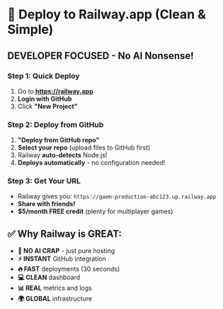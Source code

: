 # 🚀 Deploy to Railway.app (Clean & Simple)

## **DEVELOPER FOCUSED** - No AI Nonsense!

### Step 1: Quick Deploy
1. Go to **https://railway.app**
2. **Login with GitHub**
3. Click **"New Project"**

### Step 2: Deploy from GitHub
1. **"Deploy from GitHub repo"**
2. **Select your repo** (upload files to GitHub first)
3. Railway **auto-detects** Node.js!
4. **Deploys automatically** - no configuration needed!

### Step 3: Get Your URL
- Railway gives you: `https://gaem-production-abc123.up.railway.app`
- **Share with friends!**
- **$5/month FREE credit** (plenty for multiplayer games)

## ✅ **Why Railway is GREAT:**
- **🚫 NO AI CRAP** - just pure hosting
- **⚡ INSTANT** GitHub integration
- **🔥 FAST** deployments (30 seconds)
- **💻 CLEAN** dashboard
- **📊 REAL** metrics and logs
- **🌍 GLOBAL** infrastructure
